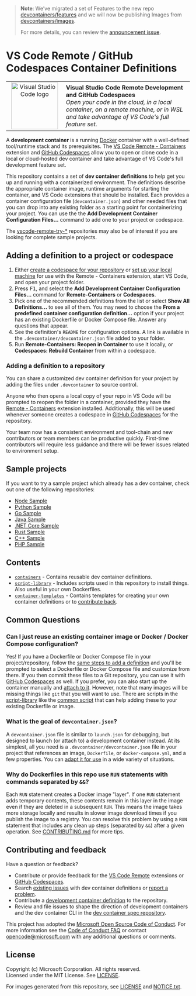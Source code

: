 > **Note**: We’ve migrated a set of Features to the new repo [devcontainers/features](https://github.com/devcontainers/features) and we will now be publishing Images from [devcontainers/images](https://github.com/devcontainers/images).
>
> For more details, you can review the [announcement issue](https://github.com/microsoft/vscode-dev-containers/issues/1589).

# VS Code Remote / GitHub Codespaces Container Definitions

<table style="width: 100%; border-style: none;"><tr>
<td style="width: 140px; text-align: center;"><a href="https://aka.ms/vscode-remote/download/extension"><img width="128px" src="https://microsoft.github.io/vscode-remote-release/images/remote-extensionpack.png" alt="Visual Studio Code logo"/></a></td>
<td>
<strong>Visual Studio Code Remote Development and GitHub Codespaces</strong><br />
<i>Open your code in the cloud, in a local container, on a remote machine, or in WSL and take advantage of VS Code's full feature set.
</td>
</tr></table>

A **development container** is a running [Docker](https://www.docker.com) container with a well-defined tool/runtime stack and its prerequisites. The [VS Code Remote - Containers](https://aka.ms/vscode-remote/download/containers) extension and [GitHub Codespaces](https://github.com/features/codespaces) allow you to open or clone code in a local or cloud-hosted dev container and take advantage of VS Code's full development feature set.

This repository contains a set of **dev container definitions** to help get you up and running with a containerized environment. The definitions describe the appropriate container image, runtime arguments for starting the container, and VS Code extensions that should be installed. Each provides a container configuration file (`devcontainer.json`) and other needed files that you can drop into any existing folder as a starting point for containerizing your project. You can use the the **Add Development Container Configuration Files...** command to add one to your project or codespace.

The [vscode-remote-try-*](https://github.com/search?q=org%3Amicrosoft+vscode-remote-try-&type=Repositories) repositories may also be of interest if you are looking for complete sample projects.

## Adding a definition to a project or codespace
  
  1. Either [create a codespace for your repository](https://aka.ms/ghcs-open-codespace) or [set up your local machine](https://aka.ms/vscode-remote/containers/getting-started) for use with the Remote - Containers extension, start VS Code, and open your project folder.
  2. Press <kbd>F1</kbd>, and select the **Add Development Container Configuration Files...** command for **Remote-Containers** or **Codespaces**.
  3. Pick one of the recommended definitions from the list or select **Show All Definitions...** to see all of them. You may need to choose the **From a predefined container configuration definition...** option if your project has an existing Dockerfile or Docker Compose file. Answer any questions that appear.
  4. See the definition's `README` for configuration options. A link is available in the `.devcontainer/devcontainer.json` file added to your folder.
  5. Run **Remote-Containers: Reopen in Container** to use it locally, or **Codespaces: Rebuild Container** from within a codespace.

### Adding a definition to a repository

You can share a customized dev container definition for your project by adding the files under `.devcontainer` to source control.

Anyone who then opens a local copy of your repo in VS Code will be prompted to reopen the folder in a container, provided they have the [Remote - Containers](https://aka.ms/vscode-remote/download/containers) extension installed. Additionally, this will be used whenever someone creates a codespace in [GitHub Codespaces](https://github.com/features/codespaces) for the repository.

Your team now has a consistent environment and tool-chain and new contributors or team members can be productive quickly. First-time contributors will require less guidance and there will be fewer issues related to environment setup.

## Sample projects

If you want to try a sample project which already has a dev container, check out one of the following repositories:

- [Node Sample](https://github.com/Microsoft/vscode-remote-try-node)
- [Python Sample](https://github.com/Microsoft/vscode-remote-try-python)
- [Go Sample](https://github.com/Microsoft/vscode-remote-try-go)
- [Java Sample](https://github.com/Microsoft/vscode-remote-try-java)
- [.NET Core Sample](https://github.com/Microsoft/vscode-remote-try-dotnetcore)
- [Rust Sample](https://github.com/microsoft/vscode-remote-try-rust)
- [C++ Sample](https://github.com/microsoft/vscode-remote-try-cpp)
- [PHP Sample](https://github.com/microsoft/vscode-remote-try-php)

## Contents

- [`containers`](containers) - Contains reusable dev container definitions.
- [`script-library`](script-library) - Includes scripts used in this repository to install things. Also useful in your own Dockerfiles.
- [`container-templates`](container-templates) - Contains templates for creating your own container definitions or to [contribute back](CONTRIBUTING.md#contributing-dev-container-definitions).

## Common Questions

### Can I just reuse an existing container image or Docker / Docker Compose configuration?

Yes! If you have a Dockerfile or Docker Compose file in your project/repository, follow the [same steps to add a definition](#adding) and you'll be prompted to select a Dockerfile or Docker Compose file and customize from there. If you then commit these files to a Git repository, you can use it with [GitHub Codespaces](https://github.com/features/codespaces) as well. If you prefer, you can also start up the container manually and [attach to it](https://aka.ms/vscode-remote/containers/attach). However, note that many images will be missing things like `git` that you will want to use. There are scripts in the [script-library](script-library) like the [common script](script-library/docs/common.md) that can help adding these to your existing Dockerfile or image.

### What is the goal of `devcontainer.json`?

A `devcontainer.json` file is similar to `launch.json` for debugging, but designed to launch (or attach to) a development container instead. At its simplest, all you need is a `.devcontainer/devcontainer.json` file in your project that references an image, `Dockerfile`, or `docker-compose.yml`, and a few properties. You can [adapt it for use](https://aka.ms/vscode-remote/containers/folder-setup) in a wide variety of situations.

### Why do Dockerfiles in this repo use `RUN` statements with commands separated by `&&`?

Each `RUN` statement creates a Docker image "layer". If one `RUN` statement adds temporary contents, these contents remain in this layer in the image even if they are deleted in a subsequent `RUN`. This means the image takes more storage locally and results in slower image download times if you publish the image to a registry. You can resolve this problem by using a `RUN` statement that includes any clean up steps (separated by `&&`) after a given operation. See [CONTRIBUTING.md](./CONTRIBUTING.md#why-do-dockerfiles-in-this-repository-use-run-statements-with-commands-separated-by-) for more tips.

## Contributing and feedback

Have a question or feedback?

- Contribute or provide feedback for the [VS Code Remote](https://github.com/Microsoft/vscode-remote-release/blob/main/CONTRIBUTING.md) extensions or [GitHub Codespaces](https://github.com/github/feedback/discussions/categories/codespaces-feedback).
- Search [existing issues](https://github.com/Microsoft/vscode-dev-containers/issues) with dev container definitions or [report a problem](https://github.com/Microsoft/vscode-dev-containers/issues/new).
- Contribute a [development container definition](CONTRIBUTING.md#contributing-dev-container-definitions) to the repository.
- Review and file issues to shape the direction of development containers and the dev container CLI in the [dev container spec repository](https://github.com/microsoft/dev-container-spec).

This project has adopted the [Microsoft Open Source Code of Conduct](https://opensource.microsoft.com/codeofconduct/).
For more information see the [Code of Conduct FAQ](https://opensource.microsoft.com/codeofconduct/faq/) or
contact [opencode@microsoft.com](mailto:opencode@microsoft.com) with any additional questions or comments.

## License

Copyright (c) Microsoft Corporation. All rights reserved. <br />
Licensed under the MIT License. See [LICENSE](LICENSE).

For images generated from this repository, see [LICENSE](https://github.com/microsoft/containerregistry/blob/main/legal/Container-Images-Legal-Notice.md) and [NOTICE.txt](NOTICE.txt).
